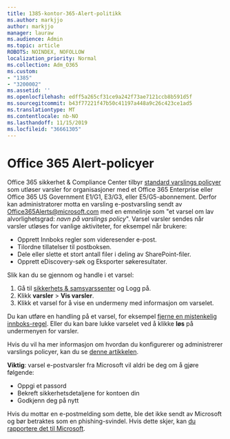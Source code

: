 ```yaml
---
title: 1385-kontor-365-Alert-politikk
ms.author: markjjo
author: markjjo
manager: lauraw
ms.audience: Admin
ms.topic: article
ROBOTS: NOINDEX, NOFOLLOW
localization_priority: Normal
ms.collection: Adm_O365
ms.custom:
- "1385"
- "3200002"
ms.assetid: ''
ms.openlocfilehash: edff5a265cf31ce9a242f73ae7121ccb8b591d5f
ms.sourcegitcommit: b43f77221f47b50c41197a448a9c26c423ce1ad5
ms.translationtype: MT
ms.contentlocale: nb-NO
ms.lasthandoff: 11/15/2019
ms.locfileid: "36661305"
---
```

# <a name="office-365-alert-policies"></a>Office 365 Alert-policyer

Office 365 sikkerhet & Compliance Center tilbyr [standard varslings policyer](https://docs.microsoft.com/office365/securitycompliance/alert-policies#default-alert-policies) som utløser varsler for organisasjoner med et Office 365 Enterprise eller Office 365 US Government E1/G1, E3/G3, eller E5/G5-abonnement. Derfor kan administratorer motta en varsling e-postvarsling sendt av Office365Alerts@microsoft.com med en emnelinje som "et varsel om lav alvorlighetsgrad: *navn på varslings policy*". Varsel varsler sendes når varsler utløses for vanlige aktiviteter, for eksempel når brukere:

- Opprett Innboks regler som videresender e-post.
- Tilordne tillatelser til postboksen.
- Dele eller slette et stort antall filer i deling av SharePoint-filer.
- Opprett eDiscovery-søk og Eksporter søkeresultater.

Slik kan du se gjennom og handle i et varsel:

1. Gå til [sikkerhets & samsvarssenter](https://protection.office.com) og Logg på.
2. Klikk **varsler** > **Vis varsler**.
3. Klikk et varsel for å vise en undermeny med informasjon om varselet.

Du kan utføre en handling på et varsel, for eksempel [fjerne en mistenkelig innboks-regel](https://docs.microsoft.com/office365/securitycompliance/responding-to-a-compromised-email-account). Eller du kan bare lukke varselet ved å klikke **løs** på undermenyen for varsler.

Hvis du vil ha mer informasjon om hvordan du konfigurerer og administrerer varslings policyer, kan du se [denne artikkelen](https://docs.microsoft.com/office365/securitycompliance/alert-policies).

**Viktig**: varsel e-postvarsler fra Microsoft vil aldri be deg om å gjøre følgende:

- Oppgi et passord
- Bekreft sikkerhetsdetaljene for kontoen din
- Godkjenn deg på nytt

Hvis du mottar en e-postmelding som dette, ble det ikke sendt av Microsoft og bør betraktes som en phishing-svindel. Hvis dette skjer, kan [du rapportere det til Microsoft](https://docs.microsoft.com/office365/SecurityCompliance/report-junk-email-and-phishing-scams-in-outlook-on-the-web-eop).